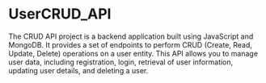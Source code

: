 # UserCRUD_API
The CRUD API project is a backend application built using JavaScript and MongoDB. It provides a set of endpoints to perform CRUD (Create, Read, Update, Delete) operations on a user entity. This API allows you to manage user data, including registration, login, retrieval of user information, updating user details, and deleting a user.
